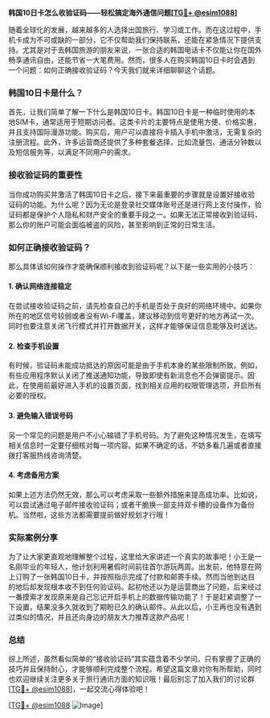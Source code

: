 **韩国10日卡怎么收验证码——轻松搞定海外通信问题[[TG💪+ @esim1088](https://t.me/s/esim1088)]**

随着全球化的发展，越来越多的人选择出国旅行、学习或工作。而在这过程中，手机卡成为不可或缺的一部分，它不仅帮助我们保持联系，还能在紧急情况下提供支持。尤其是对于去韩国旅游的朋友来说，一张合适的韩国电话卡不仅能让你在国外畅享通讯自由，还能节省一大笔费用。然而，很多人在购买韩国10日卡时会遇到一个问题：如何正确接收验证码？今天我们就来详细聊聊这个话题。

### 韩国10日卡是什么？

首先，让我们简单了解一下什么是韩国10日卡。韩国10日卡是一种临时使用的本地SIM卡，通常适用于短期访问者。这类卡片的主要特点是使用方便、价格实惠，并且支持国际漫游功能。购买后，用户可以直接将卡插入手机中激活，无需复杂的注册流程。此外，许多运营商还提供了多种套餐选择，比如流量包、通话分钟数以及短信服务等，以满足不同用户的需求。

### 接收验证码的重要性

当你成功购买并激活了韩国10日卡之后，接下来最重要的步骤就是设置好接收验证码的功能。为什么呢？因为无论是登录社交媒体账号还是进行网上支付操作，验证码都是保护个人隐私和财产安全的重要手段之一。如果无法正常接收到验证码，那么你的账户可能会面临被盗的风险，甚至影响到正常的日常生活。

### 如何正确接收验证码？

那么具体该如何操作才能确保顺利接收到验证码呢？以下是一些实用的小技巧：

#### 1. 确认网络连接稳定
在尝试接收验证码之前，请先检查自己的手机是否处于良好的网络环境中。如果你所在的地区信号较弱或者没有Wi-Fi覆盖，建议移动到信号更好的地方再试一次。同时也要注意关闭飞行模式并打开数据开关，这样才能够保证信息能够及时送达。

#### 2. 检查手机设置
有时候，验证码未能成功抵达的原因可能是由于手机本身的某些限制所致。例如，有些应用程序默认关闭了推送通知功能，导致即使有新消息也不会弹窗提示。因此，在使用前最好进入手机的设置页面，找到相关应用的权限管理选项，开启所有必要的授权。

#### 3. 避免输入错误号码
另一个常见的问题是用户不小心输错了手机号码。为了避免这种情况发生，在填写相关信息时一定要仔细核对每一项内容。如果不确定的话，不妨多看几遍或者直接拨打客服热线咨询清楚。

#### 4. 考虑备用方案
如果上述方法仍然无效，那么可以考虑采取一些额外措施来提高成功率。比如说，可以尝试通过电子邮件接收验证码；或者干脆换一部支持双卡槽的设备作为备份机。当然啦，这些方法都需要提前做好规划才行哦！

### 实际案例分享

为了让大家更直观地理解整个过程，这里给大家讲述一个真实的故事吧！小王是一名刚毕业的年轻人，他计划利用暑假时间前往首尔游玩两周。出发前，他特意在网上订购了一张韩国10日卡，并按照指示完成了付款和邮寄手续。然而当他到达目的地后却发现根本收不到任何验证码。起初他还以为是运营商出了问题，后来经过一番摸索才发现原来是自己忘记开启手机上的数据传输功能了！于是赶紧调整了一下设置，结果没多久就收到了期盼已久的确认邮件。从此以后，小王再也没有遇到过类似的情况，并且还向身边的朋友大力推荐这款产品呢！

### 总结

综上所述，虽然看似简单的“接收验证码”其实蕴含着不少学问。只有掌握了正确的技巧并且保持耐心，才能够顺利完成整个流程。希望这篇文章对你有所帮助，同时也欢迎继续关注更多关于旅行通讯方面的知识哦！最后别忘了加入我们的讨论群[[TG💪+ @esim1088](https://t.me/s/esim1088)]，一起交流心得体验吧！

[[TG💪+ @esim1088](https://t.me/s/esim1088) ![Image](https://i.postimg.cc/4NQfJmqS/Snipaste-2025-05-13-00-14-12.png)]